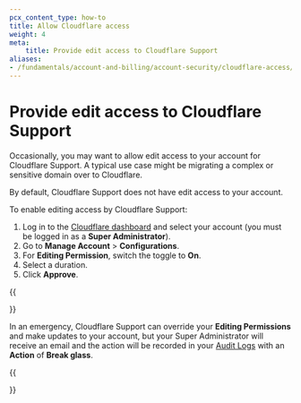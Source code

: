 ```yaml
---
pcx_content_type: how-to
title: Allow Cloudflare access
weight: 4
meta:
    title: Provide edit access to Cloudflare Support
aliases:
- /fundamentals/account-and-billing/account-security/cloudflare-access/
---
```


# Provide edit access to Cloudflare Support

Occasionally, you may want to allow edit access to your account for Cloudflare Support. A typical use case might be migrating a complex or sensitive domain over to Cloudflare.

By default, Cloudflare Support does not have edit access to your account.

To enable editing access by Cloudflare Support:

1. Log in to the [Cloudflare dashboard](https://dash.cloudflare.com/login) and select your account (you must be logged in as a **Super Administrator**).
2. Go to **Manage Account** > **Configurations**.
3. For **Editing Permission**, switch the toggle to **On**.
4. Select a duration.
5. Click **Approve**.

{{<Aside type="note">}}

In an emergency, Cloudflare Support can override your **Editing Permissions** and make updates to your account, but your Super Administrator will receive an email and the action will be recorded in your [Audit Logs](/fundamentals/account-and-billing/account-security/review-audit-logs/) with an **Action** of **Break glass**.

{{</Aside>}}